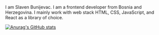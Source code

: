 I am Slaven Bunijevac. I am a frontend developer from Bosnia and Herzegovina.
I mainly work with web stack HTML, CSS, JavaScript, and React as a library of choice.

[![Anurag's GitHub stats](https://github-readme-stats.vercel.app/api?username=BSlaven)](https://github.com/anuraghazra/github-readme-stats)
